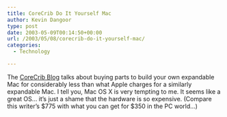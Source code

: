 ```yaml
---
title: CoreCrib Do It Yourself Mac
author: Kevin Dangoor
type: post
date: 2003-05-09T00:14:50+00:00
url: /2003/05/08/corecrib-do-it-yourself-mac/
categories:
  - Technology

---
```

The [CoreCrib Blog][1] talks about buying parts to build your own expandable Mac for considerably less than what Apple charges for a similarly expandable Mac. I tell you, Mac OS X is very tempting to me. It seems like a great OS&#8230; it&#8217;s just a shame that the hardware is so expensive. (Compare this writer&#8217;s $775 with what you can get for $350 in the PC world&#8230;)

 [1]: http://weblogs.csbs.uni.edu/core/ "CoreCrib Blog"